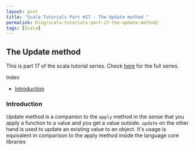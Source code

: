 ```yaml
---
layout: post
title: "Scala Tutorials Part #17 - The Update method "
permalink: blog/scala-tutorials-part-17-the-update-method/
tags: [Scala]
---
```


The Update method
-----------------

This is part 17 of the scala tutorial series. Check [here](/tags/#Scala) for the full series.

<i class="fa fa-list-ul fa-lg space-right"></i> Index

- [Introduction](#Intro)

<h3><b><a name = "Intro" class="inter-header">Introduction</a></b></h3>

Update method is a companion to the `apply` method in the sense that you apply a function to a value and you get a value outside. `update` on the
other hand is used to update an existing value to an object. It's usage is equivalent in comparison to the apply method inside the 
language core libraries

